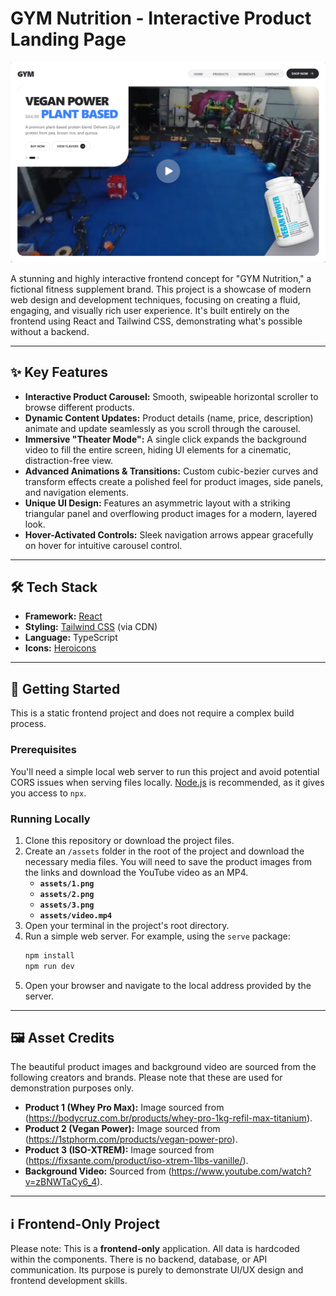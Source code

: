 # GYM Nutrition - Interactive Product Landing Page

![GYM Nutrition Demo](./Screenshot.png)

A stunning and highly interactive frontend concept for "GYM Nutrition," a fictional fitness supplement brand. This project is a showcase of modern web design and development techniques, focusing on creating a fluid, engaging, and visually rich user experience. It's built entirely on the frontend using React and Tailwind CSS, demonstrating what's possible without a backend.

---

## ✨ Key Features

*   **Interactive Product Carousel:** Smooth, swipeable horizontal scroller to browse different products.
*   **Dynamic Content Updates:** Product details (name, price, description) animate and update seamlessly as you scroll through the carousel.
*   **Immersive "Theater Mode":** A single click expands the background video to fill the entire screen, hiding UI elements for a cinematic, distraction-free view.
*   **Advanced Animations & Transitions:** Custom cubic-bezier curves and transform effects create a polished feel for product images, side panels, and navigation elements.
*   **Unique UI Design:** Features an asymmetric layout with a striking triangular panel and overflowing product images for a modern, layered look.
*   **Hover-Activated Controls:** Sleek navigation arrows appear gracefully on hover for intuitive carousel control.

---

## 🛠️ Tech Stack

*   **Framework:** [React](https://reactjs.org/)
*   **Styling:** [Tailwind CSS](https://tailwindcss.com/) (via CDN)
*   **Language:** TypeScript
*   **Icons:** [Heroicons](https://heroicons.com/)

---

## 🚀 Getting Started

This is a static frontend project and does not require a complex build process.

### Prerequisites

You'll need a simple local web server to run this project and avoid potential CORS issues when serving files locally. [Node.js](https://nodejs.org/) is recommended, as it gives you access to `npx`.

### Running Locally

1.  Clone this repository or download the project files.
2.  Create an `/assets` folder in the root of the project and download the necessary media files. You will need to save the product images from the links and download the YouTube video as an MP4.
    *   **`assets/1.png`**
    *   **`assets/2.png`**
    *   **`assets/3.png`**
    *   **`assets/video.mp4`**
3.  Open your terminal in the project's root directory.
4.  Run a simple web server. For example, using the `serve` package:
    ```bash
    npm install
    npm run dev
    ```
5.  Open your browser and navigate to the local address provided by the server.

---

## 🖼️ Asset Credits

The beautiful product images and background video are sourced from the following creators and brands. Please note that these are used for demonstration purposes only.

*   **Product 1 (Whey Pro Max):** Image sourced from (https://bodycruz.com.br/products/whey-pro-1kg-refil-max-titanium).
*   **Product 2 (Vegan Power):** Image sourced from (https://1stphorm.com/products/vegan-power-pro).
*   **Product 3 (ISO-XTREM):** Image sourced from (https://fixsante.com/product/iso-xtrem-1lbs-vanille/).
*   **Background Video:** Sourced from (https://www.youtube.com/watch?v=zBNWTaCy6_4).

---

## ℹ️ Frontend-Only Project

Please note: This is a **frontend-only** application. All data is hardcoded within the components. There is no backend, database, or API communication. Its purpose is purely to demonstrate UI/UX design and frontend development skills.
